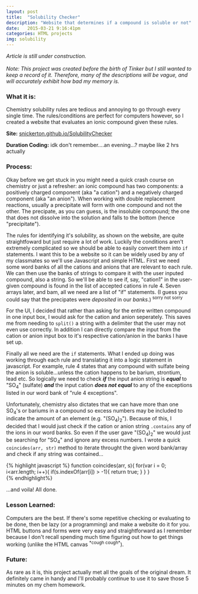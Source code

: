 ```yaml
---
layout: post
title:  "Solubility Checker"
description: "Website that determines if a compound is soluble or not"
date:   2015-03-21 9:16:41pm
categories: HTML projects
img: solubility
---
```



<i>Article is still under construction. <br> <br> Note: This project was created before the birth of Tinker but I still wanted to keep a record of it. Therefore, many of the descriptions will be vague, and will accurately exhibit how bad my memory is.</i>

<h3><b>What it is:</b></h3> Chemistry solubility rules are tedious and annoying to go through every single time. The rules/conditions are perfect for computers however, so I created a website that evaluates an ionic compound given these rules.

<b>Site:</b> [snickerton.github.io/SolubilityChecker][site] 

<b>Duration Coding:</b> idk don't remember....an evening...? maybe like 2 hrs actually

<h3><b>Process:</b></h3> 
Okay before we get stuck in you might need a quick crash course on chemistry or just a refresher:
an ionic compound has two components: a positively charged component (aka "a cation") and a negatively charged component (aka "an anion"). When working with double replacement reactions, usually a precipitate will form with one compound and not the other. The precipate, as you can guess, is the insoluble compound; the one that does not dissolve into the solution and falls to the bottom (hence "precipitate").

The rules for identifying it's solubility, as shown on the website, are quite straightfoward but just require a lot of work. Luckily the conditions aren't extremely complicated so we should be able to easily convert them into `if` statements. I want this to be a website so it can be widely used by any of my classmates so we'll use Javascript and simple HTML. First we need some word banks of all the cations and anions that are relevant to each rule. We can then use the banks of strings to compare it with the user inputed compound, also a string. So we'll be able to see if, say, "cation1" in the user-given compound is found in the list of accepted cations in rule 4. Seven arrays later, and bam, all we need are a list of "if" statements. 
(I guess you could say that the precipates were <i>deposited</i> in our <i>banks</i>.)<sup> sorry not sorry </sup>

For the UI, I decided that rather than asking for the entire written compound in one input box, I would ask for the cation and anion seperately. This saves me from needing to `split()` a string with a delimiter that the user may not even use correctly. In addition I can directly compare the input from the cation or anion input box to it's respective cation/anion in the banks I have set up. 

Finally all we need are the `if` statements. What I ended up doing was working through each rule and translating it into a logic statement in javascript. For example, rule 4 states that any compound with sulfate being the anion is soluble...unless the cation happens to be barium, strontium, lead etc. So logically we need to check <b><i>if</i></b> the input anion string is <b><i>equal</i></b> to "SO<sub>4</sub>" (sulfate) <b><i>and</i></b> the input cation <b><i>does not equal</i></b> to any of the exceptions listed in our word bank of "rule 4 exceptions". 

Unfortunately, chemistry also dictates that we can have more than one SO<sub>4</sub>'s or bariums in a compound so excess numbers may be included to indicate the amount of an element (e.g. "(SO<sub>4</sub>)<sub>2</sub>"). Because of this, I decided that I would just check if the cation or anion string `.contains` any of the ions in our word banks. So even if the user gave "(SO<sub>4</sub>)<sub>2</sub>" we would just be searching for "SO<sub>4</sub>" and ignore any excess numbers. I wrote a quick `coincides(arr, str)` method to iterate throught the given word bank/array and check if any string was contained...

{% highlight javascript %}
function coincides(arr, s){
	for(var i = 0; i<arr.length; i++){
	  if(s.indexOf(arr[i]) > -1){
	  	return true;
	  }
	}
}	
{% endhighlight%}

...and voila! All done.

<h3><b>Lesson Learned:</b></h3>
Computers are the best. If there's some repetitive checking or evaluating to be done, then be lazy (or a programming) and make a website do it for you. HTML buttons and forms were very easy and straightforward as I remember because I don't recall spending much time figuring out how to get things working (unlike the HTML canvas <sup>*cough cough*</sup>).

<h3><b>Future:</b></h3> As rare as it is, this project actually met all the goals of the original dream. It definitely came in handy and I'll probably continue to use it to save those 5 minutes on my chem homework.



[site]:    http://snickerton.github.io/SolubilityChecker/

